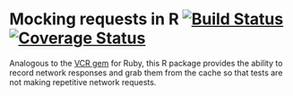 Mocking requests in R [![Build Status](https://travis-ci.org/robertzk/vc.r)](https://travis-ci.org/robertzk/vc.r.svg?branch=master) [![Coverage Status](https://coveralls.io/repos/robertzk/vc.r/badge.svg?branch=master)](https://coveralls.io/r/robertzk/vc.r)
===========

Analogous to the [VCR gem](https://github.com/vcr/vcr) for Ruby, this R package
provides the ability to record network responses and grab them from the cache
so that tests are not making repetitive network requests.

